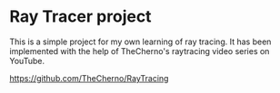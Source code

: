 # Ray Tracer project

This is a simple project for my own learning of ray tracing. It has been implemented with the help of TheCherno's raytracing video series on YouTube.

https://github.com/TheCherno/RayTracing
